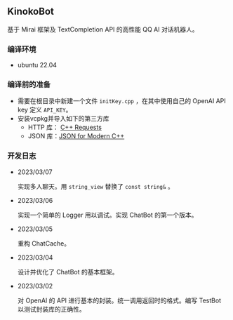 ## KinokoBot

基于 Mirai 框架及 TextCompletion API 的高性能 QQ AI 对话机器人。

### 编译环境

- ubuntu 22.04

### 编译前的准备

- 需要在根目录中新建一个文件 `initKey.cpp` ，在其中使用自己的 OpenAI API key 定义 `API_KEY`。
- 安装vcpkg并导入如下的第三方库
  - HTTP 库： [C++ Requests](https://github.com/libcpr/cpr)
  - JSON 库：[JSON for Modern C++](https://github.com/nlohmann/json)



### 开发日志

- 2023/03/07

  实现多人聊天。用 `string_view` 替换了 `const string&` 。

- 2023/03/06

  实现一个简单的 Logger 用以调试。实现 ChatBot 的第一个版本。

- 2023/03/05

  重构 ChatCache。

- 2023/03/04

  设计并优化了 ChatBot 的基本框架。

- 2023/03/02

  对 OpenAI 的 API 进行基本的封装。统一调用返回时的格式。编写 TestBot 以测试封装库的正确性。

